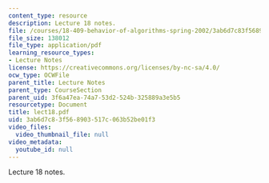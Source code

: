 ```yaml
---
content_type: resource
description: Lecture 18 notes.
file: /courses/18-409-behavior-of-algorithms-spring-2002/3ab6d7c83f568903517c063b52be01f3_lect18.pdf
file_size: 138012
file_type: application/pdf
learning_resource_types:
- Lecture Notes
license: https://creativecommons.org/licenses/by-nc-sa/4.0/
ocw_type: OCWFile
parent_title: Lecture Notes
parent_type: CourseSection
parent_uid: 3f6a47ea-74a7-53d2-524b-325889a3e5b5
resourcetype: Document
title: lect18.pdf
uid: 3ab6d7c8-3f56-8903-517c-063b52be01f3
video_files:
  video_thumbnail_file: null
video_metadata:
  youtube_id: null
---
```

Lecture 18 notes.